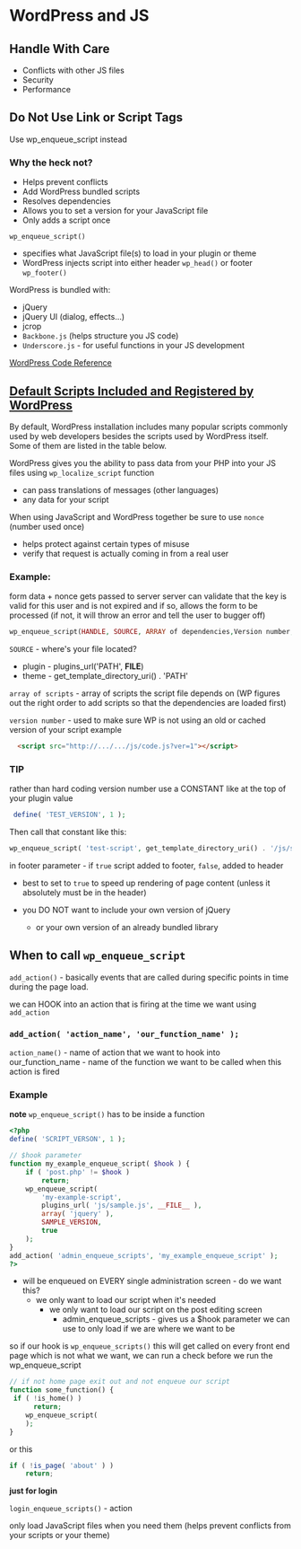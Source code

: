 # WordPress and JS

## Handle With Care
* Conflicts with other JS files
* Security
* Performance

## Do Not Use Link or Script Tags
Use wp_enqueue_script instead

### Why the heck not?
* Helps prevent conflicts
* Add WordPress bundled scripts
* Resolves dependencies
* Allows you to set a version for your JavaScript file
* Only adds a script once

`wp_enqueue_script()`
* specifies what JavaScript file(s) to load in your plugin or theme
* WordPress injects script into either header
`wp_head()` or footer `wp_footer()`

WordPress is bundled with:
* jQuery
* jQuery UI (dialog, effects...)
* jcrop
* `Backbone.js` (helps structure you JS code)
* `Underscore.js` - for useful functions in your JS development

[WordPress Code Reference](https://developer.wordpress.org/reference/)

## [Default Scripts Included and Registered by WordPress](https://developer.wordpress.org/reference/functions/wp_enqueue_script/)

By default, WordPress installation includes many popular scripts commonly used by web developers besides the scripts used by WordPress itself. Some of them are listed in the table below.

WordPress gives you the ability to pass data from your PHP into your JS files using `wp_localize_script` function

* can pass translations of messages (other languages)
* any data for your script

When using JavaScript and WordPress together be sure to use `nonce` (number used once)
* helps protect against certain types of misuse
* verify that request is actually coming in from a real user

### Example:
form data + nonce gets passed to server
server can validate that the key is valid for this user and is not expired and if so, allows the form to be processed (if not, it will throw an error and tell the user to bugger off)

```php
wp_enqueue_script(HANDLE, SOURCE, ARRAY of dependencies,Version number, in footer parameter)
```

`SOURCE` - where's your file located?
* plugin - plugins_url('PATH', __FILE__)
* theme - get_template_directory_uri() . 'PATH'

`array of scripts` - array of scripts the script file depends on (WP figures out the right order to add scripts so that the dependencies are loaded first)

`version number` - used to make sure WP is not using an old or cached version of your script
  example
```html
  <script src="http://.../.../js/code.js?ver=1"></script>
```
 
 ### TIP
 rather than hard coding version number use a CONSTANT like at the top of your plugin value

```php 
 define( 'TEST_VERSION', 1 );
```

Then call that constant like this:

```php
wp_enqueue_script( 'test-script', get_template_directory_uri() . '/js/sample.js', array( 'jquery' ), SAMPLE_VERSION, true);
```

in footer parameter - if `true` script added to footer, `false`, added to header
* best to set to `true` to speed up rendering of page content (unless it absolutely must be in the header)

* you DO NOT want to include your own version of jQuery
    - or your own version of an already bundled library

## When to call `wp_enqueue_script`

`add_action()` - basically events that are called during specific points in time during the page load.

we can HOOK into an action that is firing at the time we want using `add_action`

### `add_action( 'action_name', 'our_function_name' );`

`action_name()` - name of action that we want to hook into
our_function_name - name of the function we want to be called when this action is fired

### Example

**note** `wp_enqueue_script()` has to be inside a function

```php
<?php
define( 'SCRIPT_VERSON', 1 );

// $hook parameter
function my_example_enqueue_script( $hook ) {
    if ( 'post.php' != $hook )
        return;
    wp_enqueue_script(
        'my-example-script',
        plugins_url( 'js/sample.js', __FILE__ ),
        array( 'jquery' ),
        SAMPLE_VERSION,
        true
    );
}
add_action( 'admin_enqueue_scripts', 'my_example_enqueue_script' );
?>
```

* will be enqueued on EVERY single administration screen - do we want this?
    - we only want to load our script when it's needed
        + we only want to load our script on the post editing screen
            * admin_enqueue_scripts - gives us a $hook parameter we can use to only load if we are where we want to be

so if our hook is `wp_enqueue_scripts()` this will get called on every front end page which is not what we want, we can run a check before we run the wp_enqueue_script

```php
// if not home page exit out and not enqueue our script
function some_function() {
 if ( !is_home() )
      return;
    wp_enqueue_script(
    );
}
```

or this 
```js
if ( !is_page( 'about' ) )
    return;
```

**just for login**

`login_enqueue_scripts()` - action 

only load JavaScript files when you need them (helps prevent conflicts from your scripts or your theme)
